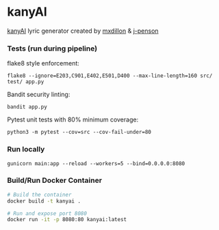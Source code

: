 # kanyAI

[kanyAI](https://www.kanyai.com/) lyric generator created by [mxdillon](https://github.com/mxdillon) & [j-penson](https://github.com/j-penson)

### Tests (run during pipeline)

flake8 style enforcement:

`flake8 --ignore=E203,C901,E402,E501,D400 --max-line-length=160 src/ test/ app.py`

Bandit security linting:

`bandit app.py`

Pytest unit tests with 80% minimum coverage:

`python3 -m pytest --cov=src --cov-fail-under=80`

### Run locally
```
gunicorn main:app --reload --workers=5 --bind=0.0.0.0:8080
```

### Build/Run Docker Container
```bash
# Build the container
docker build -t kanyai .

# Run and expose port 8080
docker run -it -p 8080:80 kanyai:latest
```

